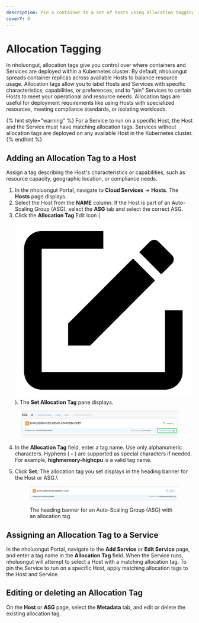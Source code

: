 ```yaml
---
description: Pin a container to a set of hosts using allocation tagging
coverY: 0
---
```


# Allocation Tagging

In nholuongut, allocation tags give you control over where containers and Services are deployed within a Kubernetes cluster. By default, nholuongut spreads container replicas across available Hosts to balance resource usage. Allocation tags allow you to label Hosts and Services with specific characteristics, capabilities, or preferences, and to "pin" Services to certain Hosts to meet your operational and resource needs. Allocation tags are useful for deployment requirements like using Hosts with specialized resources, meeting compliance standards, or isolating workloads.

{% hint style="warning" %}
For a Service to run on a specific Host, the Host and the Service must have matching allocation tags. Services without allocation tags are deployed on any available Host in the Kubernetes cluster.&#x20;
{% endhint %}

## Adding an Allocation Tag to a Host

Assign a tag describing the Host's characteristics or capabilities, such as resource capacity, geographic location, or compliance needs.&#x20;

1. In the nholuongut Portal, navigate to **Cloud Services** -> **Hosts**. The **Hosts** page displays.
2. Select the Host from the **NAME** column. If the Host is part of an Auto-Scaling Group (ASG), select the **ASG** tab and select the correct ASG.
3. Click the **Allocation Tag** Edit Icon ( <img src="../.gitbook/assets/square_edit_icon (6).png" alt="" data-size="line">). The **Set Allocation Tag** pane displays.

<figure><img src="../.gitbook/assets/screenshot-nimbusweb.me-2024.02.20-15_29_49.png" alt=""><figcaption></figcaption></figure>

4. In the **Allocation Tag** field, enter a tag name. Use only alphanumeric characters. Hyphens ( **-** ) are supported as special characters if needed. For example, **highmemory-highcpu** is a valid tag name.
5.  Click **Set**. The allocation tag you set displays in the heading banner for the Host or ASG.\


    <figure><img src="../.gitbook/assets/AT2.png" alt=""><figcaption><p>The heading banner for an Auto-Scaling Group (ASG) with an allocation tag</p></figcaption></figure>

## Assigning an Allocation Tag to a Service

In the nholuongut Portal, navigate to the **Add Service** or **Edit Service** page, and enter a tag name in the **Allocation Tag** field. When the Service runs, nholuongut will attempt to select a Host with a matching allocation tag. To pin the Service to run on a specific Host, apply matching allocation tags to the Host and Service.&#x20;

## Editing or deleting an Allocation Tag

On the **Host** or **ASG** page, select the **Metadata** tab, and edit or delete the existing allocation tag.

